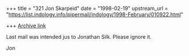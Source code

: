 +++
title = "321 Jon Skarpeid"
date = "1998-02-19"
upstream_url = "https://list.indology.info/pipermail/indology/1998-February/010922.html"

+++
[Archive link](https://list.indology.info/pipermail/indology/1998-February/010922.html)

Last mail was intended jus to Jonathan Silk. Please ignore it.

Jon



